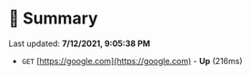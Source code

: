 # 📖 Summary
Last updated: **7/12/2021, 9:05:38 PM**

- `GET` [https://google.com](https://google.com) - **Up** (216ms)

